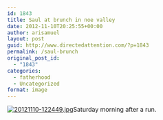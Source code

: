 ```yaml
---
id: 1843
title: Saul at brunch in noe valley
date: 2012-11-10T20:25:55+00:00
author: arisamuel
layout: post
guid: http://www.directedattention.com/?p=1843
permalink: /saul-brunch
original_post_id:
  - "1843"
categories:
  - fatherhood
  - Uncategorized
format: image
---
```

[<img src="https://i1.wp.com/www.samuelakerstein.com/wp-content/uploads/2012/11/20121110-122449.jpg?w=840" alt="20121110-122449.jpg" class="alignnone size-full" data-recalc-dims="1" />](https://i1.wp.com/www.samuelakerstein.com/wp-content/uploads/2012/11/20121110-122449.jpg)Saturday morning after a run.